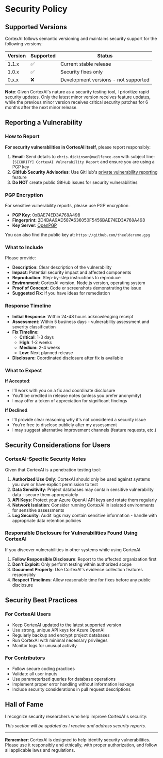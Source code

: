 # Security Policy

## Supported Versions

CortexAI follows semantic versioning and maintains security support for the following versions:

| Version | Supported          | Status |
| ------- | ------------------ | ------ |
| 1.1.x   | :white_check_mark: | Current stable release |
| 1.0.x   | :white_check_mark: | Security fixes only |
| 0.x.x   | :x:                | Development versions - not supported |

**Note**: Given CortexAI's nature as a security testing tool, I prioritize rapid security updates. Only the latest minor version receives feature updates, while the previous minor version receives critical security patches for 6 months after the next minor release.

## Reporting a Vulnerability

### How to Report

**For security vulnerabilities in CortexAI itself**, please report responsibly:

1. **Email**: Send details to `chris.dickinson@mailfence.com` with subject line: `[SECURITY] CortexAI Vulnerability Report` and ensure you are using a PGP key
2. **GitHub Security Advisories**: Use GitHub's [private vulnerability reporting](https://github.com/theelderemo/cortexai/security/advisories) feature
3. **Do NOT** create public GitHub issues for security vulnerabilities

### PGP Encryption

For sensitive vulnerability reports, please use PGP encryption:

- **PGP Key**: 0xBAE74ED3A768A498
- **Fingerprint**: 2D4BAA9AD587A636050F5456BAE74ED3A768A498
- **Key Server**: [OpenPGP](https://keys.openpgp.org/)

You can also find the public key at: `https://github.com/theelderemo.gpg`

### What to Include

Please provide:
- **Description**: Clear description of the vulnerability
- **Impact**: Potential security impact and affected components
- **Reproduction**: Step-by-step instructions to reproduce
- **Environment**: CortexAI version, Node.js version, operating system
- **Proof of Concept**: Code or screenshots demonstrating the issue
- **Suggested Fix**: If you have ideas for remediation

### Response Timeline

- **Initial Response**: Within 24-48 hours acknowledging receipt
- **Assessment**: Within 5 business days - vulnerability assessment and severity classification
- **Fix Timeline**: 
  - **Critical**: 1-3 days
  - **High**: 1-2 weeks  
  - **Medium**: 2-4 weeks
  - **Low**: Next planned release
- **Disclosure**: Coordinated disclosure after fix is available

### What to Expect

**If Accepted**:
- I'll work with you on a fix and coordinate disclosure
- You'll be credited in release notes (unless you prefer anonymity)
- I may offer a token of appreciation for significant findings

**If Declined**:
- I'll provide clear reasoning why it's not considered a security issue
- You're free to disclose publicly after my assessment
- I may suggest alternative improvement channels (feature requests, etc.)

## Security Considerations for Users

### CortexAI-Specific Security Notes

Given that CortexAI is a penetration testing tool:

1. **Authorized Use Only**: CortexAI should only be used against systems you own or have explicit permission to test
2. **Data Sensitivity**: Project databases may contain sensitive vulnerability data - secure them appropriately
3. **API Keys**: Protect your Azure OpenAI API keys and rotate them regularly
4. **Network Isolation**: Consider running CortexAI in isolated environments for sensitive assessments
5. **Log Security**: Audit logs may contain sensitive information - handle with appropriate data retention policies

### Responsible Disclosure for Vulnerabilities Found Using CortexAI

If you discover vulnerabilities in other systems while using CortexAI:

1. **Follow Responsible Disclosure**: Report to the affected organization first
2. **Don't Exploit**: Only perform testing within authorized scope
3. **Document Properly**: Use CortexAI's evidence collection features responsibly
4. **Respect Timelines**: Allow reasonable time for fixes before any public disclosure

## Security Best Practices

### For CortexAI Users

- Keep CortexAI updated to the latest supported version
- Use strong, unique API keys for Azure OpenAI
- Regularly backup and encrypt project databases
- Run CortexAI with minimal necessary privileges
- Monitor logs for unusual activity

### For Contributors

- Follow secure coding practices
- Validate all user inputs
- Use parameterized queries for database operations
- Implement proper error handling without information leakage
- Include security considerations in pull request descriptions

## Hall of Fame

I recognize security researchers who help improve CortexAI's security:

*This section will be updated as I receive and address security reports.*

---

**Remember**: CortexAI is designed to help identify security vulnerabilities. Please use it responsibly and ethically, with proper authorization, and follow all applicable laws and regulations.

